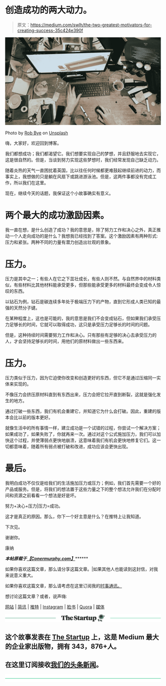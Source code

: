 # 创造成功的两大动力。

> 原文：<https://medium.com/swlh/the-two-greatest-motivators-for-creating-success-35c424e390f>

![](img/0faf036f90cd2164f94e07c5c218b149.png)

Photo by [Rob Bye](https://unsplash.com/photos/BY34glOW7wA?utm_source=unsplash&utm_medium=referral&utm_content=creditCopyText) on [Unsplash](https://unsplash.com/search/photos/stress?utm_source=unsplash&utm_medium=referral&utm_content=creditCopyText)

嗨，大家好，欢迎回到博客。

我们都想成功；我们都渴望它。我们想要实现自己的梦想，并且舒服地去实现它，这是很自然的。但是，当谈到努力实现这些梦想时，我们经常发现自己缺乏动力。

随着炎热的天气一直困扰着英国，比以往任何时候都更难鼓起继续前进的动力，而事实上，我想做的只是躺在风扇下或跳进游泳池。但是，这两件事都没有完成工作，所以我们在这里。

现在，继续今天的话题，我保证这个小故事确实有意义。

# 两个最大的成功激励因素。

我一直在想，是什么创造了成功？我的意思是，除了努力工作和决心之外，真正推动一个人走向成功的是什么？我想我已经找到了答案。这个激励因素有两种形式:压力和紧张。两种不同的力量有潜力创造出壮观的景象。

# 压力。

压力是其中之一；有些人在它之下茁壮成长，有些人则不然。与自然界中的材料类似，有些材料比其他材料能承受更多，但那些能承受更多的材料最终会变成令人惊叹的东西。

以钻石为例，钻石是碳连续多年处于极端压力下的产物，直到它形成人类已知的最强的天然分子键。

在某种程度上，这也是可能的，我的意思是我们不会变成钻石，但如果我们承受压力足够长的时间，它就可以取得成功，这只是承受压力足够长的时间的问题。

但是，这种持续时间需要努力工作和决心。只有那些有足够的决心去承受压力的人，才会坚持足够长的时间，用他们的原材料做出一些东西来。

# 压力。

压力类似于压力，因为它迫使你改变和创造更好的东西，但它不是通过压缩同一实体来实现的。

不像压力会挤压原材料直到有东西出来，压力会把它拉开直到断裂，这就是强化发生的地方。

通过打破一些东西，我们有机会重建它，并知道它为什么会打破。因此，重建的版本会比以前的版本更好。

就像生活中的所有事情一样，建立成功是一个试错的过程，你尝试一个解决方案；如果成功了，如果失败了，你就再来一次。通过对这个公式施加压力，我们可以加快这个过程，并使薄弱点更快地崩溃，这意味着我们有机会更快地修复它们。这一切都意味着，随着所有弱点被打破和改进，成功应该会更快出现。

# 最后。

我明白成功不仅仅是给我们的生活施加压力或压力；例如，我们首先需要一个好的产品或服务。但是，将我们的想法置于这些力量之下的整个想法允许我们在分配时间和资源之前看看一个想法是好是坏。

努力+决心+压力|压力=成功。

这才是真正的原因。那么，你下一个好主意是什么？在推特上让我知道。

下次见。

谢谢你。

康纳

****本帖原载于***[***【Conermurphy.com】***](http://Conermurphy.com)*******

如果你喜欢这篇文章，那么请分享这篇文章。|如果其他人也能读到这封信，对我来说意义重大。

如果你喜欢这篇文章，那么请考虑在这里订阅我的[时事通讯。](https://www.getrevue.co%2Fprofile%2Fconermurphy/)

想讨论这篇文章？或者，说声嗨:

[网站](https://conermurphy.com/) | [简讯](https://www.getrevue.co%2Fprofile%2Fconermurphy/) | [推特](https://twitter.com/ConerMMurphy) | [Instagram](https://www.instagram.com/conermurphy/) | [脸书](https://www.facebook.com/ConerMMurphy/) | [Quora](https://www.quora.com/profile/Coner-Murphy) | [媒体](/@conermurphy)

[![](img/308a8d84fb9b2fab43d66c117fcc4bb4.png)](https://medium.com/swlh)

## 这个故事发表在 [The Startup](https://medium.com/swlh) 上，这是 Medium 最大的企业家出版物，拥有 343，876+人。

## 在这里订阅接收[我们的头条新闻](http://growthsupply.com/the-startup-newsletter/)。

[![](img/b0164736ea17a63403e660de5dedf91a.png)](https://medium.com/swlh)